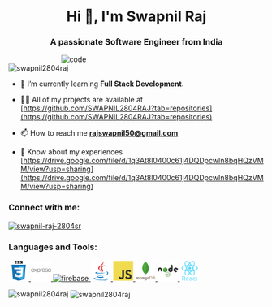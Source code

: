 
<h1 align="center">Hi 👋, I'm Swapnil Raj</h1>
<h3 align="center">A passionate Software Engineer from India</h3>

<img align="right" alt="code" width="400" src="https://camo.githubusercontent.com/19db51af5f90f1b152bc0b9078f5fe97053955be5074f03f17019c70345bdcdb/68747470733a2f2f6d69726f2e6d656469756d2e636f6d2f6d61782f313336302f302a37513379765349765f7430696f4a2d5a2e676966" />

<p align="left"> <img src="https://komarev.com/ghpvc/?username=swapnil2804raj&label=Profile%20views&color=0e75b6&style=flat" alt="swapnil2804raj" /> </p>

- 🌱 I’m currently learning **Full Stack Development.**

- 👨‍💻 All of my projects are available at [https://github.com/SWAPNIL2804RAJ?tab=repositories](https://github.com/SWAPNIL2804RAJ?tab=repositories)

- 📫 How to reach me **rajswapnil50@gmail.com**

- 📄 Know about my experiences [https://drive.google.com/file/d/1q3At8l0400c61j4DQDpcwIn8bqHQzVMM/view?usp=sharing](https://drive.google.com/file/d/1q3At8l0400c61j4DQDpcwIn8bqHQzVMM/view?usp=sharing)

<h3 align="left">Connect with me:</h3>
<p align="left">
<a href="https://linkedin.com/in/swapnil-raj-2804sr" target="blank"><img align="center" src="https://raw.githubusercontent.com/rahuldkjain/github-profile-readme-generator/master/src/images/icons/Social/linked-in-alt.svg" alt="swapnil-raj-2804sr" height="30" width="40" /></a>
</p>

<h3 align="left">Languages and Tools:</h3>
<p align="left"> <a href="https://www.w3schools.com/css/" target="_blank" rel="noreferrer"> <img src="https://raw.githubusercontent.com/devicons/devicon/master/icons/css3/css3-original-wordmark.svg" alt="css3" width="40" height="40"/> </a> <a href="https://expressjs.com" target="_blank" rel="noreferrer"> <img src="https://raw.githubusercontent.com/devicons/devicon/master/icons/express/express-original-wordmark.svg" alt="express" width="40" height="40"/> </a> <a href="https://firebase.google.com/" target="_blank" rel="noreferrer"> <img src="https://www.vectorlogo.zone/logos/firebase/firebase-icon.svg" alt="firebase" width="40" height="40"/> </a> <a href="https://www.java.com" target="_blank" rel="noreferrer"> <img src="https://raw.githubusercontent.com/devicons/devicon/master/icons/java/java-original.svg" alt="java" width="40" height="40"/> </a> <a href="https://developer.mozilla.org/en-US/docs/Web/JavaScript" target="_blank" rel="noreferrer"> <img src="https://raw.githubusercontent.com/devicons/devicon/master/icons/javascript/javascript-original.svg" alt="javascript" width="40" height="40"/> </a> <a href="https://www.mongodb.com/" target="_blank" rel="noreferrer"> <img src="https://raw.githubusercontent.com/devicons/devicon/master/icons/mongodb/mongodb-original-wordmark.svg" alt="mongodb" width="40" height="40"/> </a> <a href="https://nodejs.org" target="_blank" rel="noreferrer"> <img src="https://raw.githubusercontent.com/devicons/devicon/master/icons/nodejs/nodejs-original-wordmark.svg" alt="nodejs" width="40" height="40"/> </a> <a href="https://reactjs.org/" target="_blank" rel="noreferrer"> <img src="https://raw.githubusercontent.com/devicons/devicon/master/icons/react/react-original-wordmark.svg" alt="react" width="40" height="40"/> </a> </p>

<p><img align="left" src="https://github-readme-stats.vercel.app/api/top-langs?username=swapnil2804raj&show_icons=true&locale=en&layout=compact" alt="swapnil2804raj" /></p>

<p>&nbsp;<img align="center" src="https://github-readme-stats.vercel.app/api?username=swapnil2804raj&show_icons=true&locale=en" alt="swapnil2804raj" /></p>
